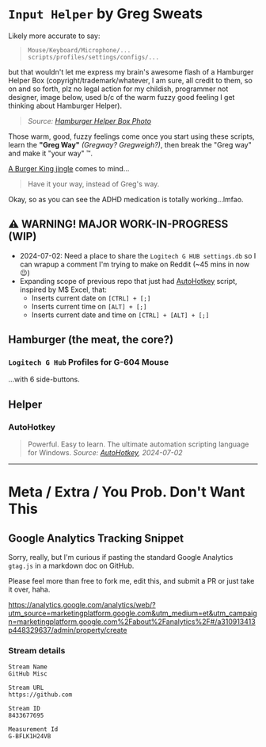 # `Input Helper` by Greg Sweats

Likely more accurate to say:

> `Mouse/Keyboard/Microphone/...
> scripts/profiles/settings/configs/...`

but that wouldn't let me express my brain's awesome flash of a Hamburger Helper Box (copyright/trademark/whatever, I am sure, all credit to them, so on and so forth, plz no legal action for my childish, programmer not designer, image below, used b/c of the warm fuzzy good feeling I get thinking about Hamburger Helper).

> *Source: [Hamburger Helper Box Photo](https://www.heb.com/product-detail/hamburger-helper-deluxe-cheeseburger-macaroni/1479338)*

Those warm, good, fuzzy feelings come once you start using these scripts, learn the **"Greg Way"** *(Gregway? Gregweigh?)*, then break the "Greg way" and make it "your way" ™️.

[A Burger King jingle](https://www.youtube.com/watch?v=y0qgcvmfg_4) comes to mind...

> Have it your way, instead of Greg's way.

Okay, so as you can see the ADHD medication is totally working...lmfao.


## ⚠️ WARNING! MAJOR WORK-IN-PROGRESS (WIP)
- 2024-07-02: Need a place to share the `Logitech G HUB settings.db`
      so I can wrapup a comment I'm trying to make on Reddit (~45 mins in now 😉)
- Expanding scope of previous repo that just had [AutoHotkey](https://autohotkey.com/) script, inspired by M$ Excel, that:
    - Inserts current date on `[CTRL] + [;]`
    - Inserts current time on `[ALT] + [;]`
    - Inserts current date and time on `[CTRL] + [ALT] + [;]`

## Hamburger (the meat, the core?)


### `Logitech G Hub` Profiles for G-604 Mouse
...with 6 side-buttons.


## Helper

### AutoHotkey

> Powerful. Easy to learn.
> The ultimate automation scripting language for Windows.
> _Source: [AutoHotkey](https://autohotkey.com/), 2024-07-02_



---

# Meta / Extra / You Prob. Don't Want This

## Google Analytics Tracking Snippet
Sorry, really, but I'm curious if pasting the standard Google Analytics `gtag.js` in
a markdown doc on GitHub.

Please feel more than free to fork me, edit this, and submit a PR or just take it over, haha.

https://analytics.google.com/analytics/web/?utm_source=marketingplatform.google.com&utm_medium=et&utm_campaign=marketingplatform.google.com%2Fabout%2Fanalytics%2F#/a310913413p448329637/admin/property/create


### Stream details

```text
Stream Name
GitHub Misc

Stream URL
https://github.com

Stream ID
8433677695

Measurement Id
G-BFLK1H24VB
```

<!-- Google tag (gtag.js) -->
<script async src="https://www.googletagmanager.com/gtag/js?id=G-BFLK1H24VB&foo="></script>
<script>
  window.dataLayer = window.dataLayer || [];
  function gtag(){dataLayer.push(arguments);}
  gtag('js', new Date());

  gtag('config', 'G-BFLK1H24VB');
</script>